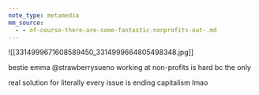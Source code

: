 ```yaml
---
note_type: metamedia
mm_source:
  - - of-course-there-are-some-fantastic-nonprofits-out-.md
---
```


![[3314999671608589450_3314999664805498348.jpg]]

bestie emma
@strawberrysueno
working at non-profits is hard bc the only

real solution for literally every issue is
ending capitalism Imao

